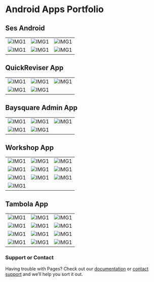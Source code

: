 # Android Apps Portfolio



## Ses Android
| | | |
|:-------------------------:|:-------------------------:|:-------------------------:|
|![IMG1](https://github.com/RaghavAwasthi/AndroidProjects/blob/main/SesAndroid/image1.jpeg) |  ![IMG1](https://github.com/RaghavAwasthi/AndroidProjects/blob/main/SesAndroid/image2.jpeg) | ![IMG1](https://github.com/RaghavAwasthi/AndroidProjects/blob/main/SesAndroid/image3.jpeg)|
|![IMG1](https://github.com/RaghavAwasthi/AndroidProjects/blob/main/SesAndroid/image4.jpeg) |  ![IMG1](https://github.com/RaghavAwasthi/AndroidProjects/blob/main/SesAndroid/image5.jpeg) |  ![IMG1](https://github.com/RaghavAwasthi/AndroidProjects/blob/main/SesAndroid/image6.jpeg) |

## QuickReviser App
| | | |
|:-------------------------:|:-------------------------:|:-------------------------:|
|![IMG1](https://github.com/RaghavAwasthi/QuickReviser/blob/master/screenshots/image1.jpeg) |  ![IMG1](https://github.com/RaghavAwasthi/QuickReviser/blob/master/screenshots/image2.jpeg) | ![IMG1](https://github.com/RaghavAwasthi/QuickReviser/blob/master/screenshots/image3.jpeg)|
|![IMG1](https://github.com/RaghavAwasthi/QuickReviser/blob/master/screenshots/image4.jpeg) |  ![IMG1](https://github.com/RaghavAwasthi/QuickReviser/blob/master/screenshots/image5.jpeg) | 

## Baysquare Admin App
| | | |
|:-------------------------:|:-------------------------:|:-------------------------:|
|![IMG1](https://github.com/RaghavAwasthi/AndroidProjects/blob/main/BaySquareAdmin/image1.jpeg) |  ![IMG1](https://github.com/RaghavAwasthi/AndroidProjects/blob/main/BaySquareAdmin/image2.jpeg) | ![IMG1](https://github.com/RaghavAwasthi/AndroidProjects/blob/main/BaySquareAdmin/image3.jpeg)|
|![IMG1](https://github.com/RaghavAwasthi/AndroidProjects/blob/main/BaySquareAdmin/image4.jpeg) |  ![IMG1](https://github.com/RaghavAwasthi/AndroidProjects/blob/main/BaySquareAdmin/image5.jpeg) |


## Workshop App
| | | |
|:-------------------------:|:-------------------------:|:-------------------------:|
|![IMG1](https://github.com/RaghavAwasthi/AndroidProjects/blob/main/Workshop/image1.jpeg) |  ![IMG1](https://github.com/RaghavAwasthi/AndroidProjects/blob/main/Workshop/image2.jpeg) | ![IMG1](https://github.com/RaghavAwasthi/AndroidProjects/blob/main/Workshop/image3.jpeg)|
|![IMG1](https://github.com/RaghavAwasthi/AndroidProjects/blob/main/Workshop/image4.jpeg) |  ![IMG1](https://github.com/RaghavAwasthi/AndroidProjects/blob/main/Workshop/image5.jpeg) |  ![IMG1](https://github.com/RaghavAwasthi/AndroidProjects/blob/main/Workshop/image6.jpeg) |
 ![IMG1](https://github.com/RaghavAwasthi/AndroidProjects/blob/main/Workshop/image7.jpeg) |  ![IMG1](https://github.com/RaghavAwasthi/AndroidProjects/blob/main/Workshop/image8.jpeg) |  ![IMG1](https://github.com/RaghavAwasthi/AndroidProjects/blob/main/Workshop/image9.jpeg) |
  ![IMG1](https://github.com/RaghavAwasthi/AndroidProjects/blob/main/Workshop/image10.jpeg) |


## Tambola App
| | | |
|:-------------------------:|:-------------------------:|:-------------------------:|
|![IMG1](https://github.com/RaghavAwasthi/AndroidProjects/blob/main/tambola/image1.jpeg) |  ![IMG1](https://github.com/RaghavAwasthi/AndroidProjects/blob/main/tambola/image2.jpeg) | ![IMG1](https://github.com/RaghavAwasthi/AndroidProjects/blob/main/tambola/image3.jpeg)|
|![IMG1](https://github.com/RaghavAwasthi/AndroidProjects/blob/main/tambola/image4.jpeg) |  ![IMG1](https://github.com/RaghavAwasthi/AndroidProjects/blob/main/tambola/image5.jpeg) |  ![IMG1](https://github.com/RaghavAwasthi/AndroidProjects/blob/main/tambola/image6.jpeg) |
 ![IMG1](https://github.com/RaghavAwasthi/AndroidProjects/blob/main/tambola/image7.jpeg) |  ![IMG1](https://github.com/RaghavAwasthi/AndroidProjects/blob/main/tambola/image8.jpeg) |  ![IMG1](https://github.com/RaghavAwasthi/AndroidProjects/blob/main/tambola/image9.jpeg) | ![IMG1](https://github.com/RaghavAwasthi/AndroidProjects/blob/main/tambola/image10.jpeg) |
   ![IMG1](https://github.com/RaghavAwasthi/AndroidProjects/blob/main/tambola/image11.jpeg) |  ![IMG1](https://github.com/RaghavAwasthi/AndroidProjects/blob/main/tambola/image12.jpeg) |  ![IMG1](https://github.com/RaghavAwasthi/AndroidProjects/blob/main/tambola/image13.jpeg) |
   



   
   
  

### Support or Contact

Having trouble with Pages? Check out our [documentation](https://docs.github.com/categories/github-pages-basics/) or [contact support](https://support.github.com/contact) and we’ll help you sort it out.
